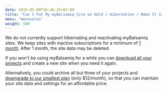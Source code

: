 ```yaml
---
date: 2015-05-09T16:46:35+02:00
title: "Can I Put My myBalsamiq Site on Hold / Hibernation / Make It Inactive for a While?"
menu: "menusales"
weight: 500
---
```


We do not currently support hibernating and reactivating myBalsamiq sites. We keep sites with inactive subscriptions for a minimum of [1 month](https://docs.balsamiq.com/mybalsamiq/tos/#how-can-i-access-or-correct-my-information). After 1 month, the site data may be deleted.

If you won't be using myBalsamiq for a while you can [download all your projects](https://docs.balsamiq.com/mybalsamiq/project/#uploading-and-downloading-projects) and create a new site when you need it again.

Alternatively, you could archive all but three of your projects and [downgrade to our smallest plan](https://docs.balsamiq.com/mybalsamiq/project/#uploading-and-downloading-projects) (only $12/month), so that you can maintain your site data and settings for an affordable price.